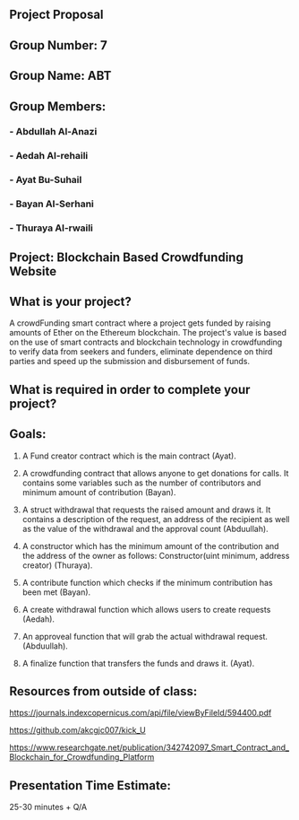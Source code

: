 ## Project Proposal

## Group Number: 7

## Group Name: ABT

## Group Members:
### - Abdullah Al-Anazi
### - Aedah Al-rehaili
### - Ayat Bu-Suhail
### - Bayan Al-Serhani
### - Thuraya Al-rwaili

## Project: Blockchain Based Crowdfunding Website


## What is your project? 
A crowdFunding smart contract where a project gets funded by raising amounts of Ether on the Ethereum blockchain. The project's value is based on the use of smart contracts and blockchain technology in crowdfunding to verify data from seekers and funders, eliminate dependence on third parties and speed up the submission and disbursement of funds.


## What is required in order to complete your project?

## Goals: 
1. A Fund creator contract which is the main contract (Ayat).

2. A crowdfunding contract that allows anyone to get donations for calls. It contains some variables such as the number of contributors and minimum amount of contribution (Bayan).

3. A struct withdrawal that requests the raised amount and draws it. It contains a description of the request, an address of the recipient as well as the value of the withdrawal and the approval count (Abduullah).

5. A constructor which has the minimum amount of the contribution and the address of the owner as follows: Constructor(uint minimum, address creator) (Thuraya).

6. A contribute function which checks if the minimum contribution has been met (Bayan).

7. A create withdrawal function which allows users to create requests (Aedah).

8. An approveal function that will grab the actual withdrawal request. (Abduullah).

9. A finalize function that transfers the funds and draws it. (Ayat).

## Resources from outside of class:
https://journals.indexcopernicus.com/api/file/viewByFileId/594400.pdf

https://github.com/akcgjc007/kick_U

https://www.researchgate.net/publication/342742097_Smart_Contract_and_Blockchain_for_Crowdfunding_Platform


## Presentation Time Estimate:
25-30 minutes + Q/A
